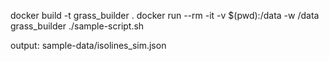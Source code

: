 docker build -t grass_builder .
docker run --rm -it -v $(pwd):/data -w /data grass_builder ./sample-script.sh

output: sample-data/isolines_sim.json